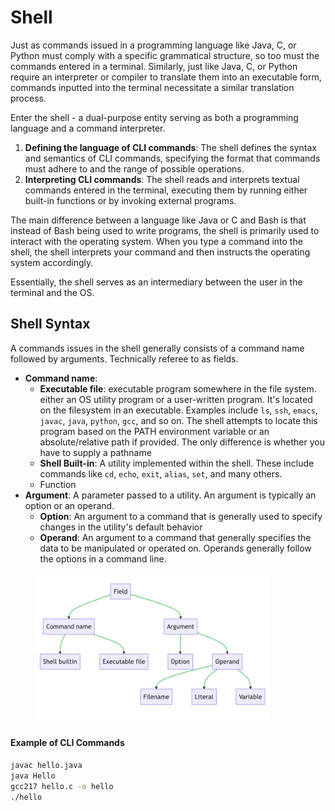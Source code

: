 # Shell

Just as commands issued in a programming language like Java, C, or Python must comply with a specific grammatical structure, so too must the commands entered in a terminal. Similarly, just like Java, C, or Python require an interpreter or compiler to translate them into an executable form, commands inputted into the terminal necessitate a similar translation process.

Enter the shell - a dual-purpose entity serving as both a programming language and a command interpreter.

1. **Defining the language of CLI commands**: The shell defines the syntax and semantics of CLI commands, specifying the format that commands must adhere to and the range of possible operations.
2. **Interpreting CLI commands**: The shell reads and interprets textual commands entered in the terminal, executing them by running either built-in functions or by invoking external programs.

The main difference between a language like Java or C and Bash is that instead of Bash being used to write programs, the shell is primarily used to interact with the operating system. When you type a command into the shell, the shell interprets your command and then instructs the operating system accordingly.

Essentially, the shell serves as an intermediary between the user in the terminal and the OS.

## Shell Syntax

A commands issues in the shell generally consists of a command name followed by arguments. Technically referee to as fields.

* **Command name**:
  * **Executable file**: executable program somewhere in the file system. either an OS utility program or a user-written program. It's located on the filesystem in an executable. Examples include `ls`, `ssh`, `emacs`, `javac`, `java`, `python`, `gcc`, and so on. The shell attempts to locate this program based on the PATH environment variable or an absolute/relative path if provided. The only difference is whether you have to supply a pathname
  * **Shell Built-in**: A utility implemented within the shell. These include commands like `cd`, `echo`, `exit`, `alias`, `set`, and many others.
  * Function
* **Argument**: A parameter passed to a utility. An argument is typically an option or an operand.
  * **Option**: An argument to a command that is generally used to specify changes in the utility's default behavior
  * **Operand**: An argument to a command that generally specifies the data to be manipulated or operated on. Operands generally follow the options in a command line.

<figure><img src="../.gitbook/assets/Screenshot 2023-05-19 at 4.10.11 PM.png" alt="" width="375"><figcaption></figcaption></figure>

#### Example of CLI Commands

```bash
javac hello.java
java Hello
gcc217 hello.c -o hello
./hello
```
